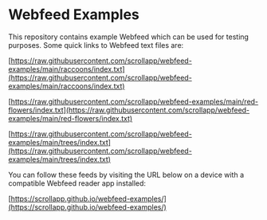 
# Webfeed Examples

This repository contains example Webfeed which can be used for testing purposes. Some quick links to Webfeed text files are:

[https://raw.githubusercontent.com/scrollapp/webfeed-examples/main/raccoons/index.txt](https://raw.githubusercontent.com/scrollapp/webfeed-examples/main/raccoons/index.txt)

[https://raw.githubusercontent.com/scrollapp/webfeed-examples/main/red-flowers/index.txt](https://raw.githubusercontent.com/scrollapp/webfeed-examples/main/red-flowers/index.txt)

[https://raw.githubusercontent.com/scrollapp/webfeed-examples/main/trees/index.txt](https://raw.githubusercontent.com/scrollapp/webfeed-examples/main/trees/index.txt)

You can follow these feeds by visiting the URL below on a device with a compatible Webfeed reader app installed:

[https://scrollapp.github.io/webfeed-examples/](https://scrollapp.github.io/webfeed-examples/)
